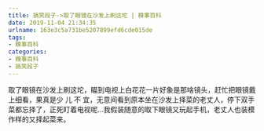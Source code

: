 ```yaml
---
title: 搞笑段子->取了眼镜在沙发上刷这坨 | 糗事百科
date: 2019-11-04 21:34:35
urlname: 163e3c5a731be5207899efd6cde015de
tags: 
- 糗事百科
categories:
- 糗事百科
- 搞笑段子
---
```

取了眼镜在沙发上刷这坨，瞄到电视上白花花一片好象是那啥镜头，赶忙把眼镜戴上细看，果真是少 儿 不 宜，无意间看到原本坐在沙发上择菜的老丈人，停下双手菜都忘择了，正死盯着电视呢…我假装随意的取下眼镜又玩起手机，老丈人也装模作样的又择起菜来。


